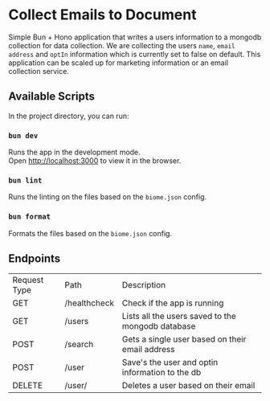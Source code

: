 # Collect Emails to Document

Simple Bun + Hono application that writes a users information to a mongodb collection for data collection. We are collecting the users `name`, `email address` and `optIn` information which is currently set to false on default. This application can be scaled up for marketing information or an email collection service.

## Available Scripts

In the project directory, you can run:

### `bun dev`

Runs the app in the development mode.<br />
Open [http://localhost:3000](http://localhost:3000) to view it in the browser.

### `bun lint`

Runs the linting on the files based on the `biome.json` config.

### `bun format`

Formats the files based on the `biome.json` config.

## Endpoints

|              |                  |                                 |
| ------------ | ---------------- | ------------------------------- |
| Request Type | Path             | Description                     |
| GET          | /healthcheck  | Check if the app is running          |
| GET          | /users       | Lists all the users saved to the mongodb database       |
| POST          | /search      | Gets a single user based on their email address          |
| POST         | /user      | Save's the user and optin information to the db            |
| DELETE          | /user/ | Deletes a user based on their email        |
